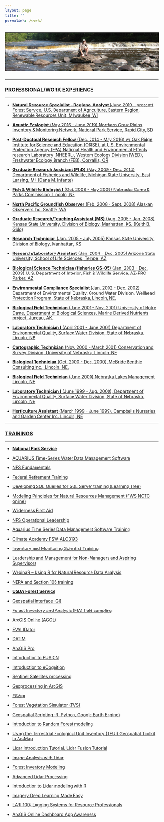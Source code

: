 ```yaml
---
layout: page
title: ''
permalink: /work/
---
```

<a href="http://dthor.github.io/" title="Darren Thornbrugh, Ph.D."><img class="pure-img" src="/images/upNmi_1335x330.jpg" width="" height="" style="margin-bottom:10px; border:1px solid #000000;" alt="Darren Thornbrugh, Ph.D.">

***

### PROFESSIONAL/WORK EXPERIENCE 

*** 

- **Natural Resource Specialist - Regional Analyst** (June 2019 - present) Forest Service, U.S. Department of Agriculture, Eastern Region, Renewable Resources Unit, Milwaukee, WI

- **Aquatic Ecologist** (May 2016 - June 2019) Northern Great Plains Inventory & Monitoring Network, National Park Service, Rapid City, SD

- **Post-Doctoral Research Fellow** (Dec. 2014 - May 2016) w/ Oak Ridge Institute for Science and Education (ORISE), at U.S. Environmental Protection Agency (EPA) National Health and Environmental Effects research Laboratory (NHEERL), Western Ecology Division (WED), Freshwater Ecology Branch (FEB), Corvallis, OR	
	
- **Graduate Research Assistant (PhD)** (May 2009 - Dec. 2014) Department of Fisheries and Wildlife, Michigan State University, East Lansing, MI. (Dana M. Infante)

- **Fish & Wildlife Biologist I** (Oct. 2008 - May 2009) Nebraska Game & Parks Commission, Lincoln, NE

- **North Pacific Groundfish Observer** (Feb. 2008 - Sept. 2008) Alaskan Observers Inc. Seattle, WA

- **Graduate Research/Teaching Assistant (MS)** (Aug. 2005 - Jan. 2008) Kansas State	University, Division of Biology, Manhattan, KS. (Keith	B. Gido)

- **Research Technician** (Jan. 2005 - July 2005) Kansas State University, Division of Biology, Manhattan, KS

- **Research/Laboratory Assistant** (Jan. 2004 - Dec. 2005) Arizona State University, School of Life Sciences, Tempe, AZ

- **Biological Science Technician (fisheries GS-05)** (Jan. 2003 - Dec. 2003) U. S. Department of Interior, Fish & Wildlife Service, AZ-FRO Parker, AZ

- **Environmental Compliance Specialist** (Jan. 2002 - Dec. 2002) Department of Environmental Quality, Ground Water Division, Wellhead Protection Program, State of Nebraska, Lincoln, NE.

- **Biological Field Technician** (June 2001 - Nov. 2001) University of Notre Dame, Department of Biological Sciences, Marine Derived Nutrients project, Juneau, AK.

- **Laboratory Technician I** (April 2001 - June 2001) Department of Environmental Quality, Surface Water Division, State of Nebraska. Lincoln, NE

- **Cartographic Technician** (Nov. 2000 - March 2001) Conservation and Survey Division, University of Nebraska, Lincoln, NE

- **Biological Technician** (Oct. 2000 - Dec. 2000), McBride Benthic Consulting Inc., Lincoln, NE.

- **Biological Field Technician** (June 2000) Nebraska Lakes Management Lincoln, NE

- **Laboratory Technician I** (June 1999 - Aug. 2000), Department of Environmental Quality, Surface Water Division, State of Nebraska. Lincoln, NE

- **Horticulture Assistant** (March 1999 - June 1999), Campbells Nurseries and Garden Center Inc. Lincoln, NE

***

### TRAININGS

*** 
- **National Park Service**
-	AQUARIUS Time-Series Water Data Management Software 
-	NPS Fundamentals
-	Federal Retirement Training
-	Developing SQL Queries for SQL Server training (Learning Tree)
-	Modeling Principles for Natural Resources Management (FWS NCTC online)
-	Wilderness First Aid
-	NPS Operational Leadership
-	Aquarius Time Series Data Management Software Training
-	Climate Academy FSW-ALC3193
-	Inventory and Monitoring Scientist Training
-	Leadership and Management for Non-Managers and Aspiring Supervisors
-	WebinaR – Using R for Natural Resource Data Analysis
-	NEPA and Section 106 training

- **USDA Forest Service**
-	Geospatial Interface (GI)
-	Forest Inventory and Analysis (FIA) field sampling
-	ArcGIS Online (AGOL)
-	EVALIDator
-	DATIM
-	ArcGIS Pro
-	Introduction to FUSION
-	Introduction to eCognition
-	Sentinel Satellites processing
- 	Geoprocessing in ArcGIS
-	FSVeg
-	Forest Vegetation Simulator (FVS)
-	Geospatial Scripting (R, Python, Google Earth Engine)
-	Introduction to Random Forest modeling
-	Using the Terrestrial Ecological Unit Inventory (TEUI) Geospatial Toolkit in ArcMap
-	Lidar Introduction Tutorial, Lidar Fusion Tutorial
-	Image Analysis with Lidar
-	Forest Inventory Modeling
-	Advanced Lidar Processing
-	Introduction to Lidar modeling with R
-	Imagery Deep Learning Made Easy
-	LARI 100: Logging Systems for Resource Professionals
-	ArcGIS Online Dashboard App Awareness
